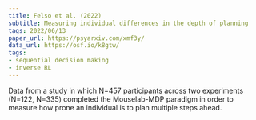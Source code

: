 ```yaml
---
title: Felso et al. (2022)
subtitle: Measuring individual differences in the depth of planning
tags: 2022/06/13
paper_url: https://psyarxiv.com/xmf3y/
data_url: https://osf.io/k8gtw/
tags:
- sequential decision making
- inverse RL
---
```


Data from a study in which N=457 participants across two experiments (N=122, N=335) completed the Mouselab-MDP paradigm in order to measure how prone an individual is to plan multiple steps ahead.
